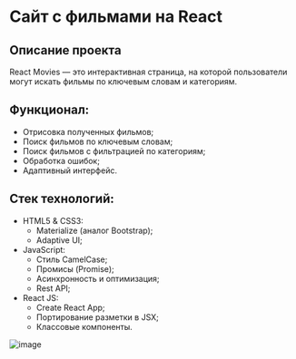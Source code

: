# Сайт с фильмами на React 

## Описание проекта
React Movies — это интерактивная страница, на которой пользователи могут искать фильмы по ключевым словам и категориям.

## Функционал:
- Отрисовка полученных фильмов;
- Поиск фильмов по ключевым словам;
- Поиск фильмов с фильтрацией по категориям;
- Обработка ошибок;
- Адаптивный интерфейс.

## Стек технологий:
- HTML5 & CSS3:
  - Materialize (аналог Bootstrap);
  - Adaptive UI;
- JavaScript:
  - Стиль CamelCase;
  - Промисы (Promise);
  - Асинхронность и оптимизация;
  - Rest API;
- React JS:
  - Create React App;
  - Портирование разметки в JSX;
  - Классовые компоненты.


![image](https://github.com/naniylid/film-react/assets/116672516/abf93bd2-393a-492e-a1b4-9c20d8be16b7)
